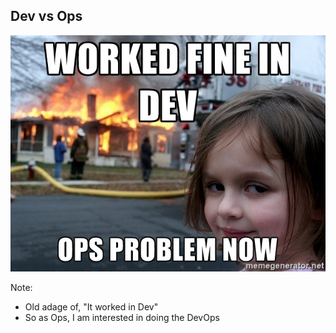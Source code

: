 ## Dev vs Ops

![Worked in Dev meme](img/worked-in-dev.jpg)<!-- .element: style="border:0;box-shadow:none;background-color:inherit;margin:0" -->

Note:
* Old adage of, "It worked in Dev"
* So as Ops, I am interested in doing the DevOps
